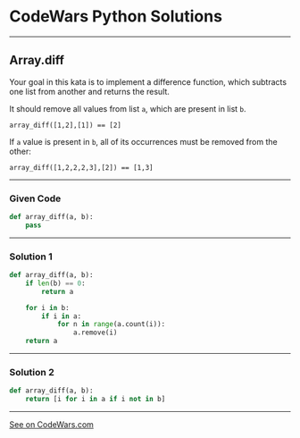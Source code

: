 # CodeWars Python Solutions

---

## Array.diff

Your goal in this kata is to implement a difference function, which subtracts one list from another and returns the result.

It should remove all values from list `a`, which are present in list `b`.


```
array_diff([1,2],[1]) == [2]
```


If `a` value is present in `b`, all of its occurrences must be removed from the other:


```
array_diff([1,2,2,2,3],[2]) == [1,3]
```

---

### Given Code


```python
def array_diff(a, b):
    pass
```

---

### Solution 1


```python
def array_diff(a, b):
    if len(b) == 0:
        return a

    for i in b:
        if i in a:
            for n in range(a.count(i)):
                a.remove(i)
    return a
```

---

### Solution 2


```python
def array_diff(a, b):
    return [i for i in a if i not in b]
```


---


[See on CodeWars.com](https://www.codewars.com/kata/523f5d21c841566fde000009/)
